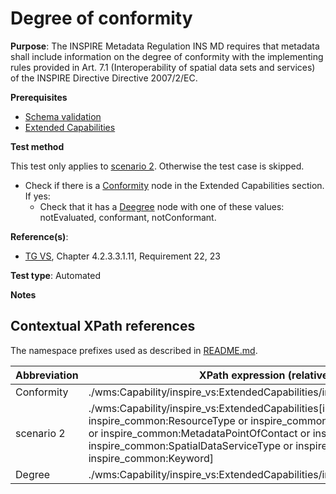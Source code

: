 # Degree of conformity

**Purpose**: The INSPIRE Metadata Regulation INS MD requires that metadata shall include information on the degree of conformity with the implementing rules provided in Art. 7.1 (Interoperability of spatial data sets and services) of the INSPIRE Directive Directive 2007/2/EC.

**Prerequisites**

* [Schema validation](./schema-validation.md)
* [Extended Capabilities](./extended-capabilities.md)

**Test method**

This test only applies to [scenario 2](#scenario-2). Otherwise the test case is skipped.

* Check if there is a [Conformity](#Conformity) node in the Extended Capabilities section. If yes:
  * Check that it has a [Deegree](#Degree) node with one of these values: notEvaluated, conformant, notConformant.

**Reference(s)**:

* [TG VS](./README.md#ref_TG_VS), Chapter 4.2.3.3.1.11, Requirement 22, 23

**Test type**: Automated

**Notes**

## Contextual XPath references

The namespace prefixes used as described in [README.md](./README.md#namespaces).

Abbreviation                                               |  XPath expression (relative to wms:WMS_Capabilities)
---------------------------------------------------------- | -------------------------------------------------------------------------
Conformity <a name="Conformity"></a> | ./wms:Capability/inspire_vs:ExtendedCapabilities/inspire_common:Conformity
scenario 2 <a name="scenario-2"/> | ./wms:Capability/inspire_vs:ExtendedCapabilities[inspire_common:ResourceLocator or inspire_common:ResourceType or inspire_common:TemporalReference or inspire_common:Conformity or inspire_common:MetadataPointOfContact or inspire_common:MetadataDate or inspire_common:SpatialDataServiceType or inspire_common:MandatoryKeyword or inspire_common:Keyword]
Degree <a name="Degree"></a> | ./wms:Capability/inspire_vs:ExtendedCapabilities/inspire_common:Conformity/inspire_common:Degree
